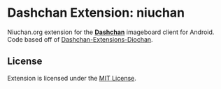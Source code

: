 # Dashchan Extension: niuchan

Niuchan.org extension for the [**Dashchan**](https://github.com/Mishiranu/Dashchan) imageboard client for Android.<br/>
Code based off of [Dashchan-Extensions-Diochan](https://github.com/Dashchanon/Dashchan-Extensions-Diochan).

## License

Extension is licensed under the [MIT License](LICENSE).
